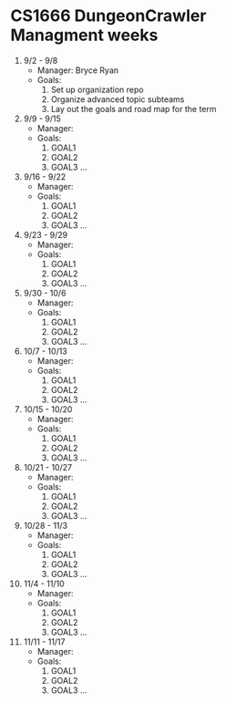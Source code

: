 # CS1666 DungeonCrawler Managment weeks

1. 9/2 - 9/8
	* Manager: Bryce Ryan
	* Goals:
		1. Set up organization repo
		2. Organize advanced topic subteams
		3. Lay out the goals and road map for the term
1. 9/9 - 9/15
	* Manager:
	* Goals:
		1. GOAL1
		1. GOAL2
		1. GOAL3
		...
1. 9/16 - 9/22
	* Manager:
	* Goals:
		1. GOAL1
		1. GOAL2
		1. GOAL3
		...
1. 9/23 - 9/29
	* Manager:
	* Goals:
		1. GOAL1
		1. GOAL2
		1. GOAL3
		...
1. 9/30 - 10/6
	* Manager:
	* Goals:
		1. GOAL1
		1. GOAL2
		1. GOAL3
		...
1. 10/7 - 10/13
	* Manager:
	* Goals:
		1. GOAL1
		1. GOAL2
		1. GOAL3
		...
1. 10/15 - 10/20
	* Manager:
	* Goals:
		1. GOAL1
		1. GOAL2
		1. GOAL3
		...
1. 10/21 - 10/27
	* Manager:
	* Goals:
		1. GOAL1
		1. GOAL2
		1. GOAL3
		...
1. 10/28 - 11/3
	* Manager:
	* Goals:
		1. GOAL1
		1. GOAL2
		1. GOAL3
		...
1. 11/4 - 11/10
	* Manager:
	* Goals:
		1. GOAL1
		1. GOAL2
		1. GOAL3
		...
1. 11/11 - 11/17
	* Manager:
	* Goals:
		1. GOAL1
		1. GOAL2
		1. GOAL3
		...		
